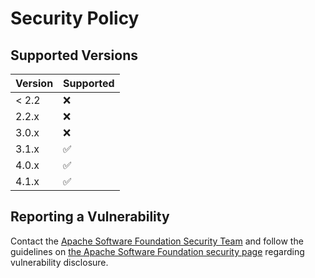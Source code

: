 # Security Policy

## Supported Versions

| Version | Supported          |
| ------- | ------------------ |
| < 2.2   | :x:                |
| 2.2.x   | :x:                |
| 3.0.x   | :x:                |
| 3.1.x   | :white_check_mark: |
| 4.0.x   | :white_check_mark: |
| 4.1.x   | :white_check_mark: |

## Reporting a Vulnerability
Contact the [Apache Software Foundation Security Team](mailto:security@trafficcontrol.apache.org)
and follow the guidelines on [the Apache Software Foundation security page](https://www.apache.org/security/)
regarding vulnerability disclosure.

<!--
Licensed to the Apache Software Foundation (ASF) under one
or more contributor license agreements.  See the NOTICE file
distributed with this work for additional information
regarding copyright ownership.  The ASF licenses this file
to you under the Apache License, Version 2.0 (the
"License"); you may not use this file except in compliance
with the License.  You may obtain a copy of the License at

    http://www.apache.org/licenses/LICENSE-2.0

Unless required by applicable law or agreed to in writing,
software distributed under the License is distributed on an
"AS IS" BASIS, WITHOUT WARRANTIES OR CONDITIONS OF ANY
KIND, either express or implied.  See the License for the
specific language governing permissions and limitations
under the License.
-->
